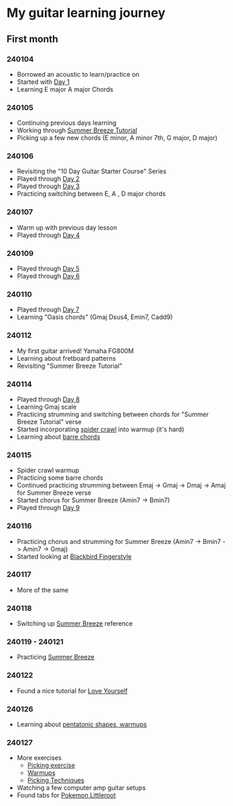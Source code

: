 # My guitar learning journey

## First month

### 240104
- Borrowed an acoustic to learn/practice on
- Started with [Day 1](https://www.youtube.com/watch?v=BBz-Jyr23M4)
- Learning E major A major Chords

### 240105
- Continuing previous days learning
- Working through [Summer Breeze Tutorial]( https://www.youtube.com/watch?v=aWrGa6VWqv4)
- Picking up a few new chords (E minor, A minor 7th, G major,  D major)

### 240106
- Revisiting the "10 Day Guitar Starter Course" Series
- Played through [Day 2](https://www.youtube.com/watch?v=6Jxz9F3CYuo)
- Played through [Day 3](https://www.youtube.com/watch?v=SV2ehlxGEFw)
- Practicing switching between E, A , D major chords

### 240107
- Warm up with previous day lesson
- Played through [Day 4](https://www.youtube.com/watch?v=VK1Fe0mnXvE)

### 240109
- Played through [Day 5](https://www.youtube.com/watch?v=VCIsdvZheC8)
- Played through [Day 6](https://www.youtube.com/watch?v=Zr0WmWpeWL8)

### 240110
- Played through [Day 7](https://www.youtube.com/watch?v=Ix0A3ps_vgg)
- Learning "Oasis chords" (Gmaj Dsus4, Emin7, Cadd9)

### 240112
- My first guitar arrived! Yamaha FG800M
- Learning about fretboard patterns
- Revisiting "Summer Breeze Tutorial"

### 240114
- Played through [Day 8](https://www.youtube.com/watch?v=dwVwAuO3NHA)
- Learning Gmaj scale
- Practicing strumming and switching between chords for "Summer Breeze Tutorial" verse
- Started incorporating [spider crawl](https://www.youtube.com/watch?v=uJxtb8Ge-Ko) into warmup (it's hard)
- Learning about [barre chords](https://www.youtube.com/watch?v=4ee3TE6fQ0E)

### 240115
- Spider crawl warmup
- Practicing some barre chords
- Continued practicing strumming between Emaj -> Gmaj -> Dmaj -> Amaj for Summer Breeze verse
- Started chorus for Summer Breeze (Amin7 -> Bmin7)
- Played through [Day 9](https://www.youtube.com/watch?v=WjPLAkGjH_g)

### 240116
- Practicing chorus and strumming for Summer Breeze (Amin7 -> Bmin7 -> Amin7 -> Gmaj)
- Started looking at [Blackbird Fingerstyle](https://www.youtube.com/watch?v=1bCNj51cdNg)

### 240117
- More of the same

### 240118
- Switching up [Summer Breeze](https://www.youtube.com/watch?v=0xLyPh1-qQ0) reference

### 240119 - 240121
- Practicing [Summer Breeze](https://www.youtube.com/watch?v=0xLyPh1-qQ0)

### 240122
- Found a nice tutorial for [Love Yourself](https://youtu.be/yASMXbB2a6Y?si=esQv9_Fi8NO0g_qC)

### 240126
- Learning about [pentatonic shapes, warmups](https://www.youtube.com/watch?v=dUYsYe0aqok)
  
### 240127
- More exercises
    - [Picking exercise](https://www.youtube.com/watch?v=siVefCtb9Ys)
    - [Warmups](https://www.youtube.com/watch?v=b2XXzcQhPvc)
    - [Picking Techniques](https://www.youtube.com/watch?v=WmQWTOimz4k)
- Watching a few computer amp guitar setups
- Found tabs for [Pokemon Littleroot](https://www.youtube.com/watch?v=KLSXITpk854)
